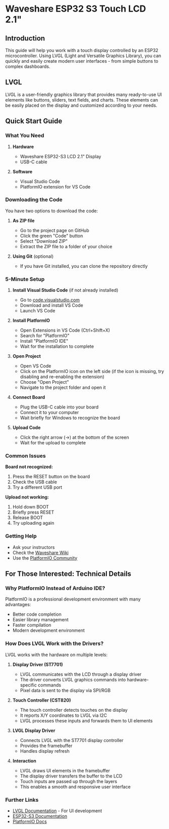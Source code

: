 # Waveshare ESP32 S3 Touch LCD 2.1"

## Introduction

This guide will help you work with a touch display controlled by an ESP32 microcontroller. Using LVGL (Light and Versatile Graphics Library), you can quickly and easily create modern user interfaces - from simple buttons to complex dashboards.

## LVGL

LVGL is a user-friendly graphics library that provides many ready-to-use UI elements like buttons, sliders, text fields, and charts. These elements can be easily placed on the display and customized according to your needs.

## Quick Start Guide

### What You Need

1. **Hardware**

   - Waveshare ESP32-S3 LCD 2.1" Display
   - USB-C cable

2. **Software**
   - Visual Studio Code
   - PlatformIO extension for VS Code

### Downloading the Code

You have two options to download the code:

1. **As ZIP file**

   - Go to the project page on GitHub
   - Click the green "Code" button
   - Select "Download ZIP"
   - Extract the ZIP file to a folder of your choice

2. **Using Git** (optional)
   - If you have Git installed, you can clone the repository directly

### 5-Minute Setup

1. **Install Visual Studio Code** (if not already installed)

   - Go to [code.visualstudio.com](https://code.visualstudio.com/)
   - Download and install VS Code
   - Launch VS Code

2. **Install PlatformIO**

   - Open Extensions in VS Code (Ctrl+Shift+X)
   - Search for "PlatformIO"
   - Install "PlatformIO IDE"
   - Wait for the installation to complete

3. **Open Project**

   - Open VS Code
   - Click on the PlatformIO icon on the left side (if the icon is missing, try disabling and re-enabling the extension)
   - Choose "Open Project"
   - Navigate to the project folder and open it

4. **Connect Board**

   - Plug the USB-C cable into your board
   - Connect it to your computer
   - Wait briefly for Windows to recognize the board

5. **Upload Code**
   - Click the right arrow (→) at the bottom of the screen
   - Wait for the upload to complete

### Common Issues

**Board not recognized:**

1. Press the RESET button on the board
2. Check the USB cable
3. Try a different USB port

**Upload not working:**

1. Hold down BOOT
2. Briefly press RESET
3. Release BOOT
4. Try uploading again

### Getting Help

- Ask your instructors
- Check the [Waveshare Wiki](https://www.waveshare.com/wiki/ESP32-S3-Touch-LCD-2.1)
- Use the [PlatformIO Community](https://community.platformio.org/)

## For Those Interested: Technical Details

### Why PlatformIO Instead of Arduino IDE?

PlatformIO is a professional development environment with many advantages:

- Better code completion
- Easier library management
- Faster compilation
- Modern development environment

### How Does LVGL Work with the Drivers?

LVGL works with the hardware on multiple levels:

1. **Display Driver (ST7701)**
   - LVGL communicates with the LCD through a display driver
   - The driver converts LVGL graphics commands into hardware-specific commands
   - Pixel data is sent to the display via SPI/RGB

2. **Touch Controller (CST820)**
   - The touch controller detects touches on the display
   - It reports X/Y coordinates to LVGL via I2C
   - LVGL processes these inputs and forwards them to UI elements

3. **LVGL Display Driver**
   - Connects LVGL with the ST7701 display controller
   - Provides the framebuffer
   - Handles display refresh

4. **Interaction**
   - LVGL draws UI elements in the framebuffer
   - The display driver transfers the buffer to the LCD
   - Touch inputs are passed up through the layers
   - This enables a smooth and responsive user interface

### Further Links

- [LVGL Documentation](https://docs.lvgl.io/) - For UI development
- [ESP32-S3 Documentation](https://docs.espressif.com/projects/esp-idf/en/latest/esp32s3/index.html)
- [PlatformIO Docs](https://docs.platformio.org/)
